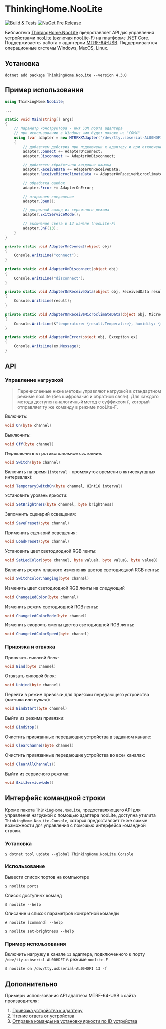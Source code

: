 # ThinkingHome.NooLite

[![Build & Tests](https://github.com/thinking-home/noolite/actions/workflows/dotnet.yml/badge.svg)](https://github.com/thinking-home/noolite/actions/workflows/dotnet.yml)
[![NuGet Pre Release](https://img.shields.io/nuget/vpre/ThinkingHome.NooLite.svg)](https://www.nuget.org/packages/ThinkingHome.NooLite)

Библиотека [ThinkingHome.NooLite](https://www.nuget.org/packages/ThinkingHome.NooLite) предоставляет API для управления устройствами [nooLite](https://noo.by/produkcia/sistema-noolite.html) (включая nooLite-F) на платформе .NET Core. Поддерживается работа с адаптером [MTRF-64-USB](https://noo.by/adapter-mtrf-64-usb-a.html). Поддерживаются операционные системы Windows, MacOS, Linux.

## Установка

```
dotnet add package ThinkingHome.NooLite --version 4.3.0
```

## Пример использования

```csharp
using ThinkingHome.NooLite;

...

static void Main(string[] args)
{
    // параметр конструктора - имя COM порта адаптера
    // при использовании в Windows имя будет похоже на "COM4"
    using (var adapter = new MTRFXXAdapter("/dev/tty.usbserial-AL00HDFI"))
    {
        // добавляем действия при подключени к адаптеру и при отключении
        adapter.Connect += AdapterOnConnect;
        adapter.Disconnect += AdapterOnDisconnect;

        // добавляем обработчики входящих команд
        adapter.ReceiveData += AdapterOnReceiveData;
        adapter.ReceiveMicroclimateData += AdapterOnReceiveMicroclimateData;

        // обработка ошибок
        adapter.Error += AdapterOnError;

        // открываем соединение
        adapter.Open();

        // досрочный выход из сервисного режима
        adapter.ExitServiceMode();

        // включение света в 13 канале (nooLite-F)
        adapter.OnF(13);
    }
}

private static void AdapterOnConnect(object obj)
{
    Console.WriteLine("connect");
}

private static void AdapterOnDisconnect(object obj)
{
    Console.WriteLine("disconnect");
}

private static void AdapterOnReceiveData(object obj, ReceivedData result)
{
    Console.WriteLine(result);
}

private static void AdapterOnReceiveMicroclimateData(object obj, MicroclimateData result)
{
    Console.WriteLine($"temperature: {result.Temperature}, humidity: {result.Humidity}");
}

private static void AdapterOnError(object obj, Exception ex)
{
    Console.WriteLine(ex.Message);
}
```

## API

### Управление нагрузкой

> Перечисленные ниже методы управляют нагрузкой в стандартном режиме nooLite (без шифрования и обратной связи). Для каждого метода доступен аналогичный метод с суффиксом `F`, который отправляет ту же команду в режиме nooLite-F.

Включить:

```csharp
void On(byte channel)
```

Выключить:

```csharp
void Off(byte channel)
```

Переключить в противоположное состояние:

```csharp
void Switch(byte channel)
```

Включить на время (`interval` - промежуток времени в пятисекундных интервалах):

```csharp
void TemporarySwitchOn(byte channel, UInt16 interval)
```

Установить уровень яркости:

```csharp
void SetBrightness(byte channel, byte brightness)
```

Запомнить сценарий освещения:

```csharp
void SavePreset(byte channel)
```

Применить сценарий освещения:

```csharp
void LoadPreset(byte channel)
```

Установить цвет светодиодной RGB ленты:

```csharp
void SetLedColor(byte channel, byte valueR, byte valueG, byte valueB)
```

Включить режим плавного изменения цветов светодиодной RGB ленты:

```csharp
void SwitchColorChanging(byte channel)
```

Изменить цвет светодиодной RGB ленты на следующий:

```csharp
void ChangeLedColor(byte channel)
```

Изменить режим светодиодной RGB ленты:

```csharp
void ChangeLedColorMode(byte channel)
```

Изменить скорость смены цветов светодиодной RGB ленты:

```csharp
void ChangeLedColorSpeed(byte channel)
```

### Привязка и отвязка

Привязать силовой блок:

```csharp
void Bind(byte channel)
```

Отвязать силовой блок:

```csharp
void Unbind(byte channel)
```

Перейти в режим привязки для привязки передающего устройства (датчика или пульта):

```csharp
void BindStart(byte channel)
```

Выйти из режима привязки:

```csharp
void BindStop()
```

Очистить привязанные передающие устройства в заданном канале:

```csharp
void ClearChannel(byte channel)
```

Очистить привязанные передающие устройства во всех каналах:

```csharp
void ClearAllChannels()
```

Выйти из сервисного режима:

```csharp
void ExitServiceMode()
```


## Интерфейс командной строки

Кроме пакета `ThinkingHome.NooLite`, предоставляющего API для управления нагрузкой с помощью адаптера nooLite, доступна утилита `ThinkingHome.NooLite.Console`, которая предоставляет те же самые возможности для управления с помощью интерфейса командной строки.

### Установка

```shell
$ dotnet tool update --global ThinkingHome.NooLite.Console
```

### Использование

Вывести список портов на компьютере

```shell
$ noolite ports
```

Список доступных команд

```shell
$ noolite --help
```

Описание и список параметров конкретной команды

```shell
# noolite [command] --help

$ noolite set-brightness --help
```

### Пример использования

Включить нагрузку в канале `13` адаптера, подключенного к порту `/dev/tty.usbserial-AL00HDFI` в режиме `noolite-F`

```shell
$ noolite on /dev/tty.usbserial-AL00HDFI 13 -f
```

## Дополнительно

Примеры использования API адаптера MTRF-64-USB с сайта производителя:

1. [Привязка устройства к адаптеру](https://noo.by/uroki/s-urok-1-privyazka-ustrojstva-noolite-f-k-adapteru-mtrf-64-usb.html)
2. [Чтение ответа от устройства](https://noo.by/uroki/s-urok-2-chtenie-otveta-ot-ustrojstva.html)
3. [Отправка команды на установку яркости по ID устройства](https://noo.by/uroki/s-urok-3-otpravka-komandy-na-ustanovku-yarkosti-po-id-ustrojstva.html)

